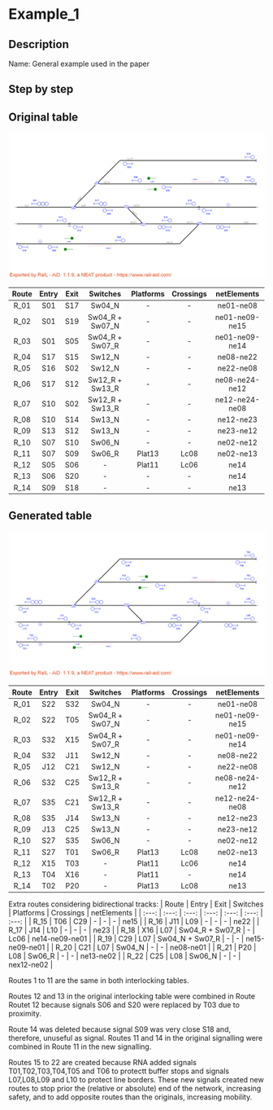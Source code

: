 # Example_1
## Description
Name: General example used in the paper

## Step by step

## Original table

![alt text](1_A.png)

| Route  | Entry | Exit | Switches | Platforms | Crossings | netElements |
|  :---:  |  :---:  |  :---:  |  :---:  |  :---:  |  :---:  |  :---:  |
| R_01 |  S01  |  S17  | Sw04_N | - | - | ne01-ne08 |
| R_02 |  S01  |  S19  | Sw04_R + Sw07_N | - | - | ne01-ne09-ne15 |
| R_03 |  S01  |  S05  | Sw04_R + Sw07_R | - | - | ne01-ne09-ne14 |
| R_04 |  S17  |  S15  | Sw12_N | - | - | ne08-ne22 |
| R_05 |  S16  |  S02  | Sw12_N | - | - | ne22-ne08 |
| R_06 |  S17  |  S12  | Sw12_R + Sw13_R | - | - | ne08-ne24-ne12 |
| R_07 |  S10  |  S02  | Sw12_R + Sw13_R | - | - | ne12-ne24-ne08 |
| R_08 |  S10  |  S14  | Sw13_N | - | - | ne12-ne23 |
| R_09 |  S13  |  S12  | Sw13_N | - | - | ne23-ne12 |
| R_10 |  S07  |  S10  | Sw06_N | - | - | ne02-ne12 |
| R_11 |  S07  |  S09  | Sw06_R | Plat13 | Lc08 | ne02-ne13 |
| R_12 |  S05  |  S06  | - | Plat11 | Lc06 | ne14 |
| R_13 |  S06  |  S20  | - | - | - | ne14 |
| R_14 |  S09  |  S18  | - | - | - | ne13 |

## Generated table

![alt text](1_B.png)

| Route  | Entry | Exit | Switches | Platforms | Crossings | netElements |
|  :---:  |  :---:  |  :---:  |  :---:  |  :---:  |  :---:  |  :---:  |
| R_01 |  S22  |  S32  | Sw04_N  | - | - | ne01-ne08 |
| R_02 |  S22  |  T05  | Sw04_R + Sw07_N | - | - | ne01-ne09-ne15 |
| R_03 |  S32  |  X15  | Sw04_R + Sw07_R | - | - | ne01-ne09-ne14 |
| R_04 |  S32  |  J11  | Sw12_N | - | - | ne08-ne22 |
| R_05 |  J12  |  C21  | Sw12_N | - | - | ne22-ne08 |
| R_06 |  S32  |  C25  | Sw12_R + Sw13_R | - | - | ne08-ne24-ne12 |
| R_07 |  S35  |  C21  | Sw12_R + Sw13_R | - | - | ne12-ne24-ne08 |
| R_08 |  S35  |  J14  | Sw13_N | - | - | ne12-ne23 |
| R_09 |  J13  |  C25  | Sw13_N | - | - | ne23-ne12 |
| R_10 |  S27  |  S35  | Sw06_N | - | - | ne02-ne12 |
| R_11 |  S27  |  T01  | Sw06_R | Plat13 | Lc08 | ne02-ne13 |
| R_12 |  X15  |  T03  | - | Plat11 | Lc06 | ne14 |
| R_13 |  T04  |  X16  | - | Plat11 | - | ne14 |
| R_14 |  T02  |  P20  | - | Plat13 | Lc08 | ne13 |

Extra routes considering bidirectional tracks:
| Route  | Entry | Exit | Switches | Platforms | Crossings | netElements |
|  :---:  |  :---:  |  :---:  |  :---:  |  :---:  |  :---:  |  :---:  |
| R_15 |  T06  |  C29  | - | - | - | ne15 |
| R_16 |  J11  |  L09  | - | - | - | ne22 |
| R_17 |  J14  |  L10  | - | - | - | ne23 |
| R_18 |  X16  |  L07  | Sw04_R + Sw07_R | - | Lc06 | ne14-ne09-ne01 |
| R_19 |  C29  |  L07  | Sw04_N + Sw07_R | - | - | ne15-ne09-ne01 |
| R_20 |  C21  |  L07  | Sw04_N  | - | - | ne08-ne01 |
| R_21 |  P20  |  L08  | Sw06_R  | - | - | ne13-ne02 |
| R_22 |  C25  |  L08  | Sw06_N  | - | - | nex12-ne02 |

Routes 1 to 11 are the same in both interlocking tables.

Routes 12 and 13 in the original interlocking table were combined in Route Routet 12 because signals S06 and S20 were replaced by T03 due to proximity.

Route 14 was deleted because signal S09 was very close S18 and, therefore, unuseful as signal. Routes 11 and 14 in the original signalling were combined in Route 11 in the new signalling.

Routes 15 to 22 are created because RNA added signals T01,T02,T03,T04,T05 and T06 to protectt buffer stops and signals L07,L08,L09 and L10 to protect line borders. These new signals created new routes to stop prior the (relative or absolute) end of the network, increasing safety, and to add opposite routes than the originals, increasing mobility.

